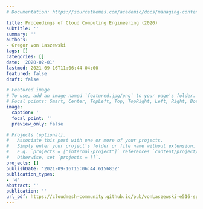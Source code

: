 ```yaml
---
# Documentation: https://sourcethemes.com/academic/docs/managing-content/

title: Proceedings of Cloud Computing Engineering (2020)
subtitle: ''
summary: ''
authors:
- Gregor von Laszewski
tags: []
categories: []
date: '2020-02-01'
lastmod: 2021-09-16T11:06:44-04:00
featured: false
draft: false

# Featured image
# To use, add an image named `featured.jpg/png` to your page's folder.
# Focal points: Smart, Center, TopLeft, Top, TopRight, Left, Right, BottomLeft, Bottom, BottomRight.
image:
  caption: ''
  focal_point: ''
  preview_only: false

# Projects (optional).
#   Associate this post with one or more of your projects.
#   Simply enter your project's folder or file name without extension.
#   E.g. `projects = ["internal-project"]` references `content/project/deep-learning/index.md`.
#   Otherwise, set `projects = []`.
projects: []
publishDate: '2021-09-16T15:06:44.615683Z'
publication_types:
- '4'
abstract: ''
publication: ''
url_pdf: https://cloudmesh-community.github.io/pub/vonLaszewski-e516-sp20-proceedings.pdf
---
```

